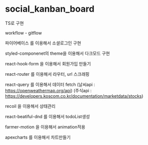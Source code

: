 # social_kanban_board

TS로 구현

workflow - gitflow

파이어베이스
를 이용해서 소셜로그인 구현

styled-componenet의 theme을 이용해서 다크모드 구현

react-hook-form
을 이용해서 회원가입 만들기

react-router
를 이용해서 라우터, url 스크래핑

react-query
를 이용해서 데이터 fetch
(날씨api : https://openweathermap.org/api)
(주식api : https://developers.koscom.co.kr/documentation/marketdata/stocks)

recoil
을 이용해서 상태관리

react-beatiful-dnd
를 이용해서 todoList생성

farmer-motion
을 이용해서 animation적용

apexcharts
를 이용해서 차트만들기
